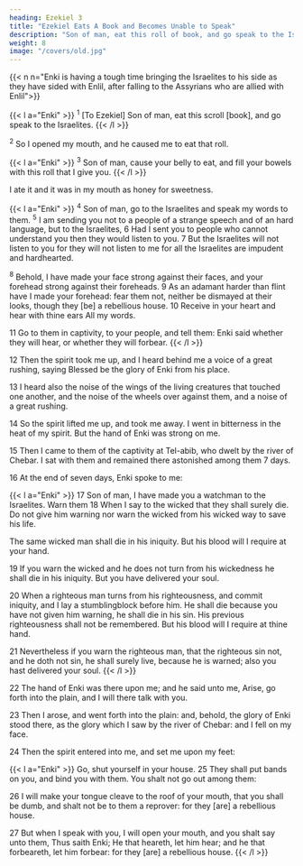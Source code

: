```yaml
---
heading: Ezekiel 3
title: "Ezekiel Eats A Book and Becomes Unable to Speak"
description: "Son of man, eat this roll of book, and go speak to the Israelites"
weight: 8
image: "/covers/old.jpg"
---
```


{{< n n="Enki is having a tough time bringing the Israelites to his side as they have sided with Enlil, after falling to the Assyrians who are allied with Enlil">}}


{{< l a="Enki" >}}
<sup>1</sup> [To Ezekiel] Son of man, eat this scroll [book], and go speak to the Israelites. 
{{< /l >}}

<sup>2</sup> So I opened my mouth, and he caused me to eat that roll. 

{{< l a="Enki" >}}
<sup>3</sup> Son of man, cause your belly to eat, and fill your bowels with this roll that I give you. 
{{< /l >}}

I ate it and it was in my mouth as honey for sweetness.

{{< l a="Enki" >}}
<sup>4</sup> Son of man, go to the Israelites and speak my words to them. <sup>5</sup>  I am sending you not to a people of a strange speech and of an hard language, but to the Israelites, 6 Had I sent you to people who cannot understand you then they would listen to you. 7 But the Israelites will not listen to you for they will not listen to me for all the Israelites are impudent and hardhearted.

<sup>8</sup> Behold, I have made your face strong against their faces, and your forehead strong against their foreheads. 9 As an adamant harder than flint have I made your forehead: fear them not, neither be dismayed at their looks, though they [be] a rebellious house. 10 Receive in your heart and  hear with thine ears All my words.

11 Go to them in captivity, to your people, and tell them: Enki said whether they will hear, or whether they will forbear. 
{{< /l >}}

12 Then the spirit took me up, and I heard behind me a voice of a great rushing, saying Blessed be  the glory of Enki from his place. 

13 I heard also the noise of the wings of the living creatures that touched one another, and the noise of the wheels over against them, and a noise of a great rushing. 

14 So the spirit lifted me up, and took me away. I went in bitterness in the heat of my spirit. But the hand of Enki was strong on me.

15 Then I came to them of the captivity at Tel-abib, who dwelt by the river of Chebar. I sat with them and remained there astonished among them 7 days.

16 At the end of seven days, Enki spoke to me:

{{< l a="Enki" >}}
17 Son of man, I have made you a watchman to the Israelites. Warn them 18 When I say to the wicked that they shall surely die. Do not give him warning nor warn the wicked from his wicked way to save his life.

The same wicked man shall die in his iniquity. But his blood will I require at your hand. 

19 If you warn the wicked and he does not turn from his wickedness he shall die in his iniquity. But you have delivered your soul.

20 When a righteous man turns from his righteousness, and commit iniquity, and I lay a stumblingblock before him. He shall die  because you have not given him warning, he shall die in his sin. His previous righteousness shall not be remembered. But his blood will I require at thine hand.

21 Nevertheless if you warn the righteous man, that the righteous sin not, and he doth not sin, he shall surely live, because he is warned; also you hast delivered your soul.
{{< /l >}}


22 The hand of Enki was there upon me; and he said unto me, Arise, go forth into the plain, and I will
there talk with you. 

23 Then I arose, and went forth into the plain: and, behold, the glory of Enki stood there, as the glory which I saw by the river of Chebar: and I fell on my face. 

24 Then the spirit entered into me, and set me upon my feet:

{{< l a="Enki" >}}
Go, shut yourself in your house.  25 They shall put bands on you, and bind you with them. You shalt not go out among them:

26 I will make your tongue cleave to the roof of your mouth, that you shall be dumb, and shalt not be to them a
reprover: for they [are] a rebellious house. 

27 But when I speak with you, I will open your mouth, and you shalt say unto them, Thus saith Enki; He that heareth, let
him hear; and he that forbeareth, let him forbear: for they [are] a rebellious house.
{{< /l >}}
